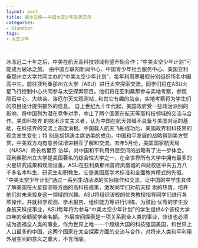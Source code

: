 ```yaml
---
layout: post
title: 破冰之旅——中国太空少年赴美交流
categories:
- Diandian
tags:
- 太空少年

---
```

冰冻近二十年之后，中美在航天高科技领域有望开始合作；“中美太空少年计划”可能成为破冰之旅。 由中国互联网新闻中心、中国青少年社会服务中心、美国亚利桑那州立大学共同主办的“中美太空少年计划”，每年利用寒暑假分别组织15名中国 高中生，前往亚利桑那州立大学（ASU）进行太空探索交流。同学们将在ASU火星飞行控制中心共同参与太空探索项目。他们将在亚利桑那参与实地考察，参观 陨石中心，大峡谷、洛厄尔天文观测站 , 和其它有趣的站点。实地考察将为学生们的项目设计提供额外的信息。 自上世纪九十年代起，美国政府受一些政治派别的影响，将中国列为潜在竞争对手，中止了两个国家在航天等高科技领域的交流与合作。美国科技界 的技术沙文主义者，认为中国在航天领域不具备与美国对话的基础，在科技界的交流上态度消极。中国载人航天飞船成功后，美国政界和科技界的观念发生变化；特 别是胡锦涛主席访美的成功，中国和平发展的战略得到美方赞赏，中美双方均有意尝试增进相互了解和交流。去年5月份，美国国家航天局（NASA）局长格里芬 访华，对中国和平利用外层空间的战略有了进一步体会。 亚利桑那州立大学是美国著名的综合性大学之一，在全世界所有大学中拥有最多的火星研究成果和观测设备。ASU在亚利桑那州首府凤凰城的四处校区中共五万八千多名本科生、研究生和职教生。它是美国高学术标准和全面教育模式的先驱。 “中美太空少年计划”通过一系列生动活泼的实际操作和交流，让中国的中学生具体了解美国在火星探测等方面的高科技成果，激发同学们对航天探 索的热情，培养他们对未来投身这一领域的兴趣。ASU将组织该校的优秀教授指导同学们进行各项操作，并就科学观测、学术报告、组织能力等进行训练。为鼓励 优秀的学生投身航天科技事业，ASU每年将为参与“中美太空少年计划”的学生提供4个该校大学四年的全额奖学金名额。 外层空间探索是一项关系到全人类的事业，应该也必须成为造福全人类的事业。作为世界上唯一一个超级大国的科技强国美国，和世界上人口最多的中国，这两个国家在太空探索方面的交流与合作，对将来人类和平利用外层空间的意义之重大，不言而喻。